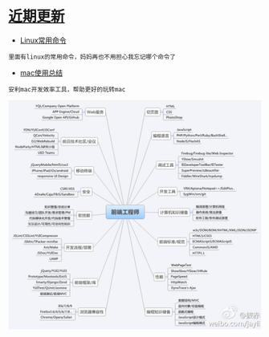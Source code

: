 # [近期更新](.)
- [Linux常用命令](linux.md)  
```
里面有linux的常用命令，妈妈再也不用担心我忘记哪个命令了
```
- [mac使用总结](docs/mac.md)  
```
安利mac开发效率工具，帮助更好的玩转mac
```

![前端学习路线](../img/fe.jpg)